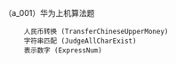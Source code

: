 （a_001）华为上机算法题

         人民币转换 (TransferChineseUpperMoney)
         字符串匹配 (JudgeAllCharExist)
         表示数字 (ExpressNum)